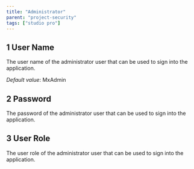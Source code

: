 ```yaml
---
title: "Administrator"
parent: "project-security"
tags: ["studio pro"]
---
```


## 1 User Name

The user name of the administrator user that can be used to sign into the application.

*Default value*: MxAdmin

## 2 Password

The password of the administrator user that can be used to sign into the application.

## 3 User Role

The user role of the administrator user that can be used to sign into the application.

